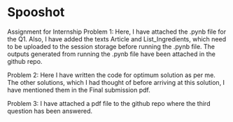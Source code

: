 # Spooshot
Assignment for Internship
Problem 1:
  Here, I have attached the .pynb file for the Q1. Also, I have added the texts Article and List_Ingredients, which need to be uploaded to the session storage before running the .pynb file. The outputs generated from running the .pynb file have been attached in the github repo.
  
 Problem 2:
 Here I have written the code for optimum solution as per me. The other solutions, which I had thought of before arriving at this solution, I have mentioned them in the Final submission pdf.
 
 Problem 3:
  I have attached a pdf file to the github repo where the third question has been answered.
